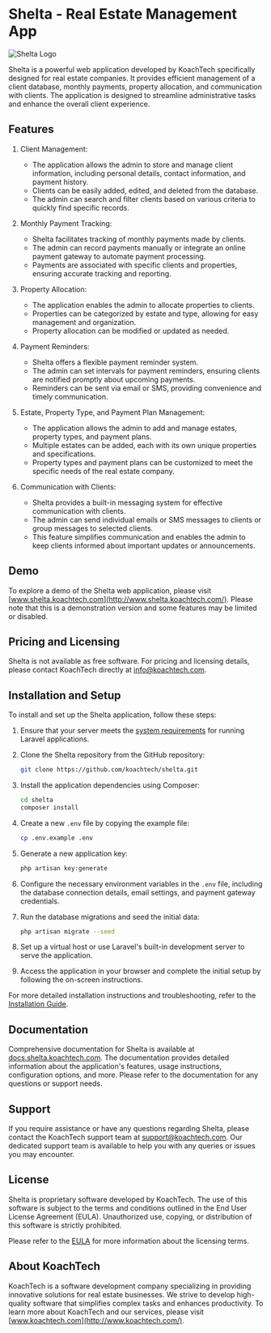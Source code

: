 
# Shelta - Real Estate Management App

![Shelta Logo](shelta_logo.png)

Shelta is a powerful web application developed by KoachTech specifically designed for real estate companies. It provides efficient management of a client database, monthly payments, property allocation, and communication with clients. The application is designed to streamline administrative tasks and enhance the overall client experience.

## Features

1.  Client Management:
    
    -   The application allows the admin to store and manage client information, including personal details, contact information, and payment history.
    -   Clients can be easily added, edited, and deleted from the database.
    -   The admin can search and filter clients based on various criteria to quickly find specific records.
2.  Monthly Payment Tracking:
    
    -   Shelta facilitates tracking of monthly payments made by clients.
    -   The admin can record payments manually or integrate an online payment gateway to automate payment processing.
    -   Payments are associated with specific clients and properties, ensuring accurate tracking and reporting.
3.  Property Allocation:
    
    -   The application enables the admin to allocate properties to clients.
    -   Properties can be categorized by estate and type, allowing for easy management and organization.
    -   Property allocation can be modified or updated as needed.
4.  Payment Reminders:
    
    -   Shelta offers a flexible payment reminder system.
    -   The admin can set intervals for payment reminders, ensuring clients are notified promptly about upcoming payments.
    -   Reminders can be sent via email or SMS, providing convenience and timely communication.
5.  Estate, Property Type, and Payment Plan Management:
    
    -   The application allows the admin to add and manage estates, property types, and payment plans.
    -   Multiple estates can be added, each with its own unique properties and specifications.
    -   Property types and payment plans can be customized to meet the specific needs of the real estate company.
6.  Communication with Clients:
    
    -   Shelta provides a built-in messaging system for effective communication with clients.
    -   The admin can send individual emails or SMS messages to clients or group messages to selected clients.
    -   This feature simplifies communication and enables the admin to keep clients informed about important updates or announcements.

## Demo

To explore a demo of the Shelta web application, please visit [www.shelta.koachtech.com](http://www.shelta.koachtech.com/). Please note that this is a demonstration version and some features may be limited or disabled.

## Pricing and Licensing

Shelta is not available as free software. For pricing and licensing details, please contact KoachTech directly at [info@koachtech.com](mailto:info@koachtech.com).

## Installation and Setup

To install and set up the Shelta application, follow these steps:

1. Ensure that your server meets the [system requirements](link-to-docs) for running Laravel applications.

2. Clone the Shelta repository from the GitHub repository:

   ```bash
   git clone https://github.com/koachtech/shelta.git
   ```

3. Install the application dependencies using Composer:

   ```bash
   cd shelta
   composer install
   ```

4. Create a new `.env` file by copying the example file:

   ```bash
   cp .env.example .env
   ```

5. Generate a new application key:

   ```bash
   php artisan key:generate
   ```

6. Configure the necessary environment variables in the `.env` file, including the database connection details, email settings, and payment gateway credentials.

7. Run the database migrations and seed the initial data:

   ```bash
   php artisan migrate --seed
   ```

8. Set up a virtual host or use Laravel's built-in development server to serve the application.

9. Access the application in your browser and complete the initial setup by following the on-screen instructions.

For more detailed installation instructions and troubleshooting, refer to the [Installation Guide](link-to-docs).

## Documentation

Comprehensive documentation for Shelta is available at [docs.shelta.koachtech.com](http://docs.shelta.koachtech.com/). The documentation provides detailed information about the application's features, usage instructions, configuration options, and more. Please refer to the documentation for any questions or support needs.

## Support

If you require assistance or have any questions regarding Shelta, please contact the KoachTech support team at [support@koachtech.com](mailto:support@koachtech.com). Our dedicated support team is available to help you with any queries or issues you may encounter.

## License

Shelta is proprietary software developed by KoachTech. The use of this software is subject to the terms and conditions outlined in the End User License Agreement (EULA). Unauthorized use, copying, or distribution of this software is strictly prohibited.

Please refer to the [EULA](link-to-license) for more information about the licensing terms.

## About KoachTech

KoachTech is a software development company specializing in providing innovative solutions for real estate businesses. We strive to develop high-quality software that simplifies complex tasks and enhances productivity. To learn more about KoachTech and our services, please visit [www.koachtech.com](http://www.koachtech.com/).
